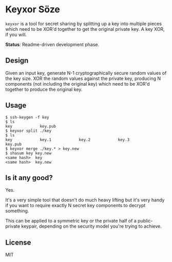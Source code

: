 # Keyxor Söze

`keyxor` is a tool for secret sharing by splitting up a key into multiple pieces which need to be XOR'd together to get the original private key. A key XOR, if you will.

**Status**: Readme-driven development phase.


## Design

Given an input key, generate N-1 cryptographically secure random values of the key size. XOR the random values against the private key, producing N components (not including the original key) which need to be XOR'd together to produce the original key.

## Usage

```
$ ssh-keygen -f key
$ ls
key            key.pub
$ keyxor split ./key
$ ls
key            key.1            key.2            key.3            key.pub
$ keyxor merge ./key.* > key.new
$ shasum key key.new
<same hash>  key
<same hash>  key.new
```

## Is it any good?

Yes.

It's a very simple tool that doesn't do much heavy lifting but it's very handy if you want to require exactly N secret key components to decrypt something.

This can be applied to a symmetric key or the private half of a public-private keypair, depending on the security model you're trying to achieve.


## License

MIT
